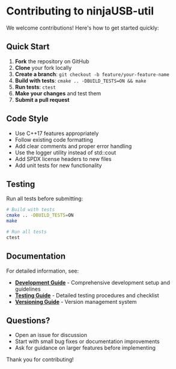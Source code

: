 # Contributing to ninjaUSB-util

We welcome contributions! Here's how to get started quickly:

## Quick Start

1. **Fork** the repository on GitHub
2. **Clone** your fork locally
3. **Create a branch**: `git checkout -b feature/your-feature-name`
4. **Build with tests**: `cmake .. -DBUILD_TESTS=ON && make`
5. **Run tests**: `ctest`
6. **Make your changes** and test them
7. **Submit a pull request**

## Code Style

- Use C++17 features appropriately
- Follow existing code formatting
- Add clear comments and proper error handling
- Use the logger utility instead of std::cout
- Add SPDX license headers to new files
- Add unit tests for new functionality

## Testing

Run all tests before submitting:

```bash
# Build with tests
cmake .. -DBUILD_TESTS=ON
make

# Run all tests
ctest
```

## Documentation

For detailed information, see:

- **[Development Guide](doc/DEVELOPMENT.md)** - Comprehensive development setup and guidelines
- **[Testing Guide](doc/TESTING.md)** - Detailed testing procedures and checklist
- **[Versioning Guide](doc/VERSIONING.md)** - Version management system

## Questions?

- Open an issue for discussion
- Start with small bug fixes or documentation improvements
- Ask for guidance on larger features before implementing

Thank you for contributing!
